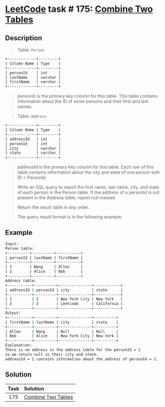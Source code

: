 # [LeetCode][leetcode] task # 175: [Combine Two Tables][task]

Description
-----------

> Table: `Person`
```sh
+-------------+---------+
| Column Name | Type    |
+-------------+---------+
| personId    | int     |
| lastName    | varchar |
| firstName   | varchar |
+-------------+---------+
```
> personId is the primary key column for this table.
> This table contains information about the ID
> of some persons and their first and last names.

> Table: `Address`
```sh
+-------------+---------+
| Column Name | Type    |
+-------------+---------+
| addressId   | int     |
| personId    | int     |
| city        | varchar |
| state       | varchar |
+-------------+---------+
```
> addressId is the primary key column for this table.
> Each row of this table contains information about
> the city and state of one person with ID = PersonId.
>
> Write an SQL query to report the first name, last name,
> city, and state of each person in the Person table.
> If the address of a personId is not present
> in the Address table, report null instead.
> 
> Return the result table in any order.
>
> The query result format is in the following example.

Example
-------

```sh
Input: 
Person table:
+----------+----------+-----------+
| personId | lastName | firstName |
+----------+----------+-----------+
| 1        | Wang     | Allen     |
| 2        | Alice    | Bob       |
+----------+----------+-----------+
Address table:
+-----------+----------+---------------+------------+
| addressId | personId | city          | state      |
+-----------+----------+---------------+------------+
| 1         | 2        | New York City | New York   |
| 2         | 3        | Leetcode      | California |
+-----------+----------+---------------+------------+
Output: 
+-----------+----------+---------------+----------+
| firstName | lastName | city          | state    |
+-----------+----------+---------------+----------+
| Allen     | Wang     | Null          | Null     |
| Bob       | Alice    | New York City | New York |
+-----------+----------+---------------+----------+
Explanation: 
There is no address in the address table for the personId = 1
so we return null in their city and state.
addressId = 1 contains information about the address of personId = 2.
```

Solution
--------

| Task | Solution                       |
|:----:|:-------------------------------|
| 175  | [Combine Two Tables][solution] |


[leetcode]: <http://leetcode.com/>
[task]: <https://leetcode.com/problems/combine-two-tables/>
[solution]: <https://github.com/wellaxis/witalis-jkit/blob/main/module/tasks/src/main/java/com/witalis/jkit/tasks/core/task/leetcode/h2/p175/option/Practice.java>

